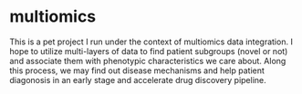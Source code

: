# multiomics
This is a pet project I run under the context of multiomics data integration.
I hope to utilize multi-layers of data to find patient subgroups (novel or not) and associate them with phenotypic characteristics we care about. Along this process, we may find out disease mechanisms and help patient diagonosis in an early stage and accelerate drug discovery pipeline.
